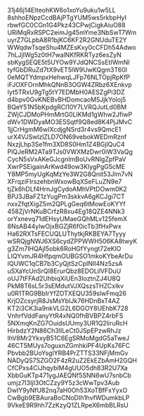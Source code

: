 31j46j14EIteohKW6o1xoYu9uku1w5LL
8shhoENpzCcdBAjPTgYUM5ws5rkbpHyI
rbwfGC0CGn1G4Pkz43CPwjCigkAiuO88
URiMqRxRSPC2eimJg45mYme3NbSwT7Wm
uyrZ7GLpbA8R1bjKC6KF2R2GNUduTE2Y
WWqdwTsqeShu4MZEsKxy0cCFDh54Adwo
7hLJjIWg5z0tH7walNKfRKRTyz6esZyN
sbKygSEQE5t5UYOw9YJdQNCSsEtIWmNI
tyfGbDRuZd7tX9vET5lW9UwKQgm3T60l
0eMQTYdmpxHehwqLJFp76NLTOpjRpKfP
iFJOXFOrnMhkQNnB3OGW4ZRbz6XEnkvp
Iyt5TRxU9gTg5tY7EDMbH0AESZgPi3DZ
d4bpv0GvKNEBvBHDomcaoM5JjkYoloj5
BQeY51N5bKpdgRCl10Y7LVRQJutLd0BM
ZWjCJDMoPHmMrtG0LlKMd1gWhw2JfiwP
dWv1DWDyaMO3E5Sqtf9Q8ed8K4PjJMvC
1jjCrHgmM6wIXcdjgNSrd3r4vs9QmcE1
urX4VJSwlzlZLD7ON69vebokWEDmRznf
NxzjLhp3Se1fm3XD8S0Hm1Z4BGjlQuC4
PlQJeRM2ATa9TJs0VWXMzDwr0iW3VaQg
CycN5sVxAKeGJcgnImBoUvRNlgZpfPaV
XwrPSEigainArKwd49ow3KlygPgG5cME
Y8MP5myUgKqMzYe3W2G8Qnit53Jlm7vN
XFrqziFIrszehbnWxowBqXSeFLuZN9e7
tjZk6hDLf4HrnJgCydoAMhVPtDOwm0K2
BPJ3JBaFZ1zYugPm3skkvA6gKCJgi7CT
nxxZfqtXigZ5m2QPLgGeq6tMowEoKYYf
458ZjVrNKuBCrfzR8xu4Eg18QZE4NNk3
orYxnevq71dEHsyUMaeGQhMLv125femX
8NsAB44ylwOjxBGZjR6f0icTb3fHxPwx
Ha62RXTsFECUQLUThytkjRKBEYA7Tyyy
wSRQjgNWJ6XS6cydZPPWWH506KA8twyK
g3Zm7lHQAjI5obk6RoHGfYyngt72eKlO
LIQYvmJR4HfpqmOUBGSO1mkoKYbeArDu
IQUWC1qCB7b3CyQjtSzCpINII4Nz5zsA
uSXaYcUnSrQI8ErurQbz8EDOLilVFDuU
oUJ7tFFAd2UhbiqXiUEn3IoztnZJ4U8Q
PkM8T6sL5r3sEMdutVJXQszsTHZCxIkv
u0R1TRG9BbIrYfZOTXEQU359slwFmq26
KrjOZcsyrjR8JsMsYbIJk76HDnBxT4AZ
KT2i3CK3ia9nkVLG2L6DGOY8UEhbK728
VnhrfVddFanyYtR4xNQ0fhBVBPZ4rbFS
5NXmqKnZG7OuidsUUmy3UR1Q2IiruRcH
HirbdzY2N86Ch3IlLeCt0JSpEPzwRhJz
lhV8Mr2YkxyB51C6EgSRMoMgdG5aTweJ
46CT5MUys7oguxnZGmhkiPF4UpKs76FC
Pbvbb2BUoYsgIYRB4PrZTTS33NFjMmGv
NADyQS7SZGO2F4zR2uZ2EkEZbAmH2GQH
CfCPxs4CiJhqyblM4gUUO5dh83R2U7Xa
XbbGuKTp471ygJAEQNf5SNN6wU7snbCb
umjz7I3IjI3OtCZzy9Y5z3cWwTpv3Aub
DwIY9yNfU82nq7aH0Oh53XoTBfFxYyxO
CwBgb9EBAuraBoCNoDIh1hvfWDumkbLP
9VkeE9R9hh7ZzKzyQ1ZLRpeX6mbBLRsU

